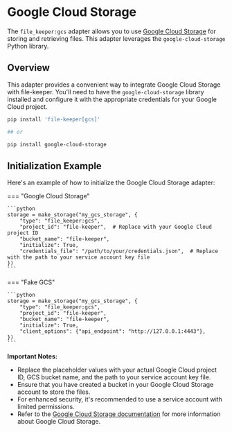 # Google Cloud Storage

The `file_keeper:gcs` adapter allows you to use [Google Cloud
Storage](https://cloud.google.com/storage?hl=uk) for storing and retrieving
files. This adapter leverages the `google-cloud-storage` Python library.

## Overview

This adapter provides a convenient way to integrate Google Cloud Storage with
file-keeper. You'll need to have the `google-cloud-storage` library installed
and configure it with the appropriate credentials for your Google Cloud
project.


```sh
pip install 'file-keeper[gcs]'

## or

pip install google-cloud-storage
```

## Initialization Example

Here's an example of how to initialize the Google Cloud Storage adapter:

=== "Google Cloud Storage"

    ```python
    storage = make_storage("my_gcs_storage", {
        "type": "file_keeper:gcs",
        "project_id": "file-keeper",  # Replace with your Google Cloud project ID
        "bucket_name": "file-keeper",
        "initialize": True,
        "credentials_file": "/path/to/your/credentials.json",  # Replace with the path to your service account key file
    })
    ```

=== "Fake GCS"

    ```python
    storage = make_storage("my_gcs_storage", {
        "type": "file_keeper:gcs",
        "project_id": "file-keeper",
        "bucket_name": "file-keeper",
        "initialize": True,
        "client_options": {"api_endpoint": "http://127.0.0.1:4443"},
    })
    ```



**Important Notes:**

*   Replace the placeholder values with your actual Google Cloud project ID,
    GCS bucket name, and the path to your service account key file.
*   Ensure that you have created a bucket in your Google Cloud Storage account
    to store the files.
*   For enhanced security, it's recommended to use a service account with
    limited permissions.
*   Refer to the [Google Cloud Storage
    documentation](https://cloud.google.com/storage/docs) for more information
    about Google Cloud Storage.
